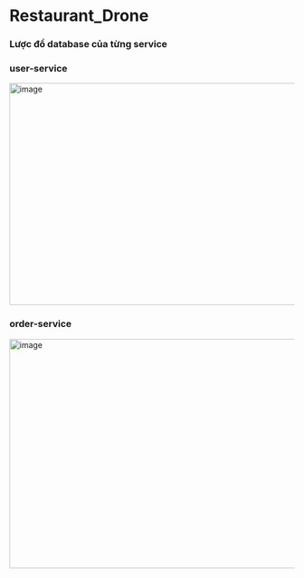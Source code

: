 # Restaurant_Drone
### Lược đồ database của từng service
### user-service
<img width="795" height="392" alt="image" src="https://github.com/user-attachments/assets/7d27b1c4-05fe-4e0e-810a-7cf4990ecd30" />

### order-service
<img width="1063" height="405" alt="image" src="https://github.com/user-attachments/assets/a3f38880-6a6e-4d69-b0fa-0890cf1d1024" />
